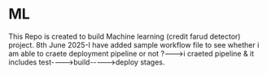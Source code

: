 # ML
This Repo is created to build Machine learning (credit farud detector) project.
8th June 2025-I have added sample workflow file to see whether i am able to craete deployment pipeline or not ?--->i  craeted pipeline & it includes test---->build----->deploy stages.
